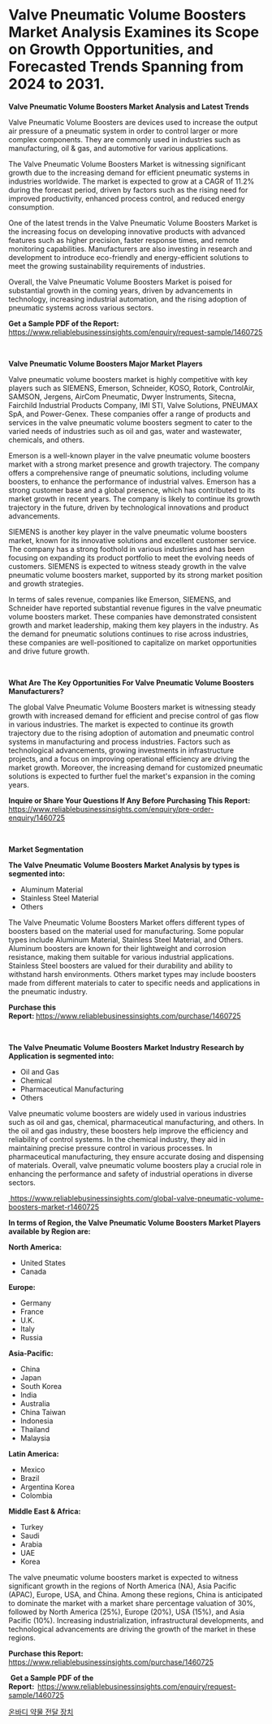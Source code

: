 <p><h1>Valve Pneumatic Volume Boosters Market Analysis Examines its Scope on Growth Opportunities, and Forecasted Trends Spanning from 2024 to 2031.</h1></p><p><strong>Valve Pneumatic Volume Boosters Market Analysis and Latest Trends</strong></p>
<p><p>Valve Pneumatic Volume Boosters are devices used to increase the output air pressure of a pneumatic system in order to control larger or more complex components. They are commonly used in industries such as manufacturing, oil & gas, and automotive for various applications.</p><p>The Valve Pneumatic Volume Boosters Market is witnessing significant growth due to the increasing demand for efficient pneumatic systems in industries worldwide. The market is expected to grow at a CAGR of 11.2% during the forecast period, driven by factors such as the rising need for improved productivity, enhanced process control, and reduced energy consumption.</p><p>One of the latest trends in the Valve Pneumatic Volume Boosters Market is the increasing focus on developing innovative products with advanced features such as higher precision, faster response times, and remote monitoring capabilities. Manufacturers are also investing in research and development to introduce eco-friendly and energy-efficient solutions to meet the growing sustainability requirements of industries.</p><p>Overall, the Valve Pneumatic Volume Boosters Market is poised for substantial growth in the coming years, driven by advancements in technology, increasing industrial automation, and the rising adoption of pneumatic systems across various sectors.</p></p>
<p><strong>Get a Sample PDF of the Report:&nbsp;</strong> <a href="https://www.reliablebusinessinsights.com/enquiry/request-sample/1460725">https://www.reliablebusinessinsights.com/enquiry/request-sample/1460725</a></p>
<p>&nbsp;</p>
<p><strong>Valve Pneumatic Volume Boosters Major Market Players</strong></p>
<p><p>Valve pneumatic volume boosters market is highly competitive with key players such as SIEMENS, Emerson, Schneider, KOSO, Rotork, ControlAir, SAMSON, Jergens, AirCom Pneumatic, Dwyer Instruments, Sitecna, Fairchild Industrial Products Company, IMI STI, Valve Solutions, PNEUMAX SpA, and Power-Genex. These companies offer a range of products and services in the valve pneumatic volume boosters segment to cater to the varied needs of industries such as oil and gas, water and wastewater, chemicals, and others.</p><p>Emerson is a well-known player in the valve pneumatic volume boosters market with a strong market presence and growth trajectory. The company offers a comprehensive range of pneumatic solutions, including volume boosters, to enhance the performance of industrial valves. Emerson has a strong customer base and a global presence, which has contributed to its market growth in recent years. The company is likely to continue its growth trajectory in the future, driven by technological innovations and product advancements.</p><p>SIEMENS is another key player in the valve pneumatic volume boosters market, known for its innovative solutions and excellent customer service. The company has a strong foothold in various industries and has been focusing on expanding its product portfolio to meet the evolving needs of customers. SIEMENS is expected to witness steady growth in the valve pneumatic volume boosters market, supported by its strong market position and growth strategies.</p><p>In terms of sales revenue, companies like Emerson, SIEMENS, and Schneider have reported substantial revenue figures in the valve pneumatic volume boosters market. These companies have demonstrated consistent growth and market leadership, making them key players in the industry. As the demand for pneumatic solutions continues to rise across industries, these companies are well-positioned to capitalize on market opportunities and drive future growth.</p></p>
<p>&nbsp;</p>
<p><strong>What Are The Key Opportunities For Valve Pneumatic Volume Boosters Manufacturers?</strong></p>
<p><p>The global Valve Pneumatic Volume Boosters market is witnessing steady growth with increased demand for efficient and precise control of gas flow in various industries. The market is expected to continue its growth trajectory due to the rising adoption of automation and pneumatic control systems in manufacturing and process industries. Factors such as technological advancements, growing investments in infrastructure projects, and a focus on improving operational efficiency are driving the market growth. Moreover, the increasing demand for customized pneumatic solutions is expected to further fuel the market's expansion in the coming years.</p></p>
<p><strong>Inquire or Share Your Questions If Any Before Purchasing This Report:</strong> <a href="https://www.reliablebusinessinsights.com/enquiry/pre-order-enquiry/1460725">https://www.reliablebusinessinsights.com/enquiry/pre-order-enquiry/1460725</a></p>
<p>&nbsp;</p>
<p><strong>Market Segmentation</strong></p>
<p><strong>The Valve Pneumatic Volume Boosters Market Analysis by types is segmented into:</strong></p>
<p><ul><li>Aluminum Material</li><li>Stainless Steel Material</li><li>Others</li></ul></p>
<p><p>The Valve Pneumatic Volume Boosters Market offers different types of boosters based on the material used for manufacturing. Some popular types include Aluminum Material, Stainless Steel Material, and Others. Aluminum boosters are known for their lightweight and corrosion resistance, making them suitable for various industrial applications. Stainless Steel boosters are valued for their durability and ability to withstand harsh environments. Others market types may include boosters made from different materials to cater to specific needs and applications in the pneumatic industry.</p></p>
<p><strong>Purchase this Report:&nbsp;</strong><a href="https://www.reliablebusinessinsights.com/purchase/1460725">https://www.reliablebusinessinsights.com/purchase/1460725</a></p>
<p>&nbsp;</p>
<p><strong>The Valve Pneumatic Volume Boosters Market Industry Research by Application is segmented into:</strong></p>
<p><ul><li>Oil and Gas</li><li>Chemical</li><li>Pharmaceutical Manufacturing</li><li>Others</li></ul></p>
<p><p>Valve pneumatic volume boosters are widely used in various industries such as oil and gas, chemical, pharmaceutical manufacturing, and others. In the oil and gas industry, these boosters help improve the efficiency and reliability of control systems. In the chemical industry, they aid in maintaining precise pressure control in various processes. In pharmaceutical manufacturing, they ensure accurate dosing and dispensing of materials. Overall, valve pneumatic volume boosters play a crucial role in enhancing the performance and safety of industrial operations in diverse sectors.</p></p>
<p><a href="https://www.reliablebusinessinsights.com/global-valve-pneumatic-volume-boosters-market-r1460725">&nbsp;https://www.reliablebusinessinsights.com/global-valve-pneumatic-volume-boosters-market-r1460725</a></p>
<p><strong>In terms of Region, the Valve Pneumatic Volume Boosters Market Players available by Region are:</strong></p>
<p>
    <p> <strong> North America: </strong>
        <ul>
            <li>United States</li>
            <li>Canada</li>
        </ul>
        </p> 
    <p> <strong> Europe: </strong>
        <ul>
            <li>Germany</li>
            <li>France</li>
            <li>U.K.</li>
            <li>Italy</li>
            <li>Russia</li>
        </ul>
        </p> 
    <p> <strong> Asia-Pacific: </strong>
        <ul>
            <li>China</li>
            <li>Japan</li>
            <li>South Korea</li>
            <li>India</li>
            <li>Australia</li>
            <li>China Taiwan</li>
            <li>Indonesia</li>
            <li>Thailand</li>
            <li>Malaysia</li>
        </ul>
        </p> 
    <p> <strong> Latin America: </strong>
        <ul>
            <li>Mexico</li>
            <li>Brazil</li>
            <li>Argentina Korea</li>
            <li>Colombia</li>
        </ul>
        </p> 
    <p> <strong> Middle East & Africa: </strong>
        <ul>
            <li>Turkey</li>
            <li>Saudi</li>
            <li>Arabia</li>
            <li>UAE</li>
            <li>Korea</li>
        </ul>
    </p>
    </p>
<p><p>The valve pneumatic volume boosters market is expected to witness significant growth in the regions of North America (NA), Asia Pacific (APAC), Europe, USA, and China. Among these regions, China is anticipated to dominate the market with a market share percentage valuation of 30%, followed by North America (25%), Europe (20%), USA (15%), and Asia Pacific (10%). Increasing industrialization, infrastructural developments, and technological advancements are driving the growth of the market in these regions.</p></p>
<p><strong>Purchase this Report: </strong><a href="https://www.reliablebusinessinsights.com/purchase/1460725">https://www.reliablebusinessinsights.com/purchase/1460725</a></p>
<p>&nbsp;<strong>Get a Sample PDF of the Report:&nbsp;&nbsp;</strong><a href="https://www.reliablebusinessinsights.com/enquiry/request-sample/1460725">https://www.reliablebusinessinsights.com/enquiry/request-sample/1460725</a></p>
<p><strong></strong></p>
<p><p><a href="https://github.com/Elenrrera7685/Market-Research-Report-List-2/blob/main/811285392407.md">온바디 약물 전달 장치</a></p></p>